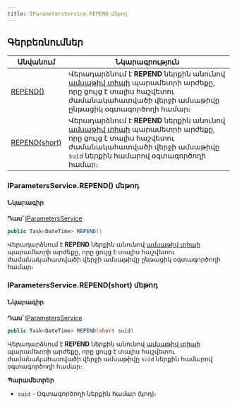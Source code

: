 ```yaml
---
title: IParametersService.REPEND մեթոդ  
---
```


## Գերբեռնումներ

| Անվանում | Նկարագրություն |
|--|--|
| [REPEND()](#iparametersservicerepend-մեթոդ) | Վերադարձնում է **REPEND** ներքին անունով [ամսաթիվ տիպի](../../types/system_types.md#datefieldtype) պարամետրի արժեքը, որը ցույց է տալիս հաշվետու ժամանակահատվածի վերջի ամսաթիվը ընթացիկ օգտագործողի համար։ |
| [REPEND(short)](#iparametersservicerependshort-մեթոդ) | Վերադարձնում է **REPEND** ներքին անունով [ամսաթիվ տիպի](../../types/system_types.md#datefieldtype) պարամետրի արժեքը, որը ցույց է տալիս հաշվետու ժամանակահատվածի վերջի ամսաթիվը `suid` ներքին համարով օգտագործողի համար։ |

### IParametersService.REPEND() մեթոդ

#### Նկարագիր

**Դաս՝** [IParametersService](../IParametersService.md)

```c#
public Task<DateTime> REPEND()
```

Վերադարձնում է **REPEND** ներքին անունով [ամսաթիվ տիպի](../../types/system_types.md#datefieldtype) պարամետրի արժեքը, որը ցույց է տալիս հաշվետու ժամանակահատվածի վերջի ամսաթիվը ընթացիկ օգտագործողի համար։

### IParametersService.REPEND(short) մեթոդ  

#### Նկարագիր

**Դաս՝** [IParametersService](../IParametersService.md)

```c#
public Task<DateTime> REPEND(short suid)
```

Վերադարձնում է **REPEND** ներքին անունով [ամսաթիվ տիպի](../../types/system_types.md#datefieldtype) պարամետրի արժեքը, որը ցույց է տալիս հաշվետու ժամանակահատվածի վերջի ամսաթիվը `suid` ներքին համարով օգտագործողի համար։

**Պարամետրեր**

* `suid` - Օգտագործողի ներքին համար (կոդ)։

